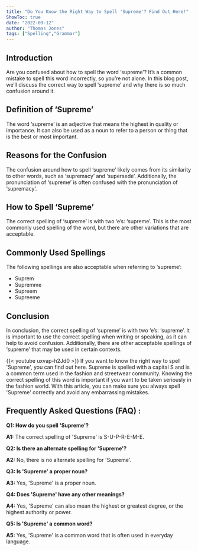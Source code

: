 ```yaml
---
title: "Do You Know the Right Way to Spell 'Supreme'? Find Out Here!"
ShowToc: true 
date: "2022-09-12"
author: "Thomas Jones" 
tags: ["Spelling","Grammar"]
---
```

## Introduction 
Are you confused about how to spell the word ‘supreme’? It’s a common mistake to spell this word incorrectly, so you’re not alone. In this blog post, we’ll discuss the correct way to spell ‘supreme’ and why there is so much confusion around it. 

## Definition of ‘Supreme’
The word ‘supreme’ is an adjective that means the highest in quality or importance. It can also be used as a noun to refer to a person or thing that is the best or most important. 

## Reasons for the Confusion 
The confusion around how to spell ‘supreme’ likely comes from its similarity to other words, such as ‘supremacy’ and ‘supersede’. Additionally, the pronunciation of ‘supreme’ is often confused with the pronunciation of ‘supremacy’. 

## How to Spell ‘Supreme’ 
The correct spelling of ‘supreme’ is with two ‘e’s: ‘supreme’. This is the most commonly used spelling of the word, but there are other variations that are acceptable. 

## Commonly Used Spellings 
The following spellings are also acceptable when referring to ‘supreme’: 

- Suprem 
- Supremme 
- Supreem 
- Supreeme 

## Conclusion 
In conclusion, the correct spelling of ‘supreme’ is with two ‘e’s: ‘supreme’. It is important to use the correct spelling when writing or speaking, as it can help to avoid confusion. Additionally, there are other acceptable spellings of ‘supreme’ that may be used in certain contexts.

{{< youtube uxvap-h2Jd0 >}} 
If you want to know the right way to spell 'Supreme', you can find out here. Supreme is spelled with a capital S and is a common term used in the fashion and streetwear community. Knowing the correct spelling of this word is important if you want to be taken seriously in the fashion world. With this article, you can make sure you always spell 'Supreme' correctly and avoid any embarrassing mistakes.

## Frequently Asked Questions (FAQ) :
**Q1: How do you spell 'Supreme'?**

**A1:** The correct spelling of 'Supreme' is S-U-P-R-E-M-E.

**Q2: Is there an alternate spelling for 'Supreme'?**

**A2:** No, there is no alternate spelling for 'Supreme'.

**Q3: Is 'Supreme' a proper noun?**

**A3:** Yes, 'Supreme' is a proper noun.

**Q4: Does 'Supreme' have any other meanings?**

**A4:** Yes, 'Supreme' can also mean the highest or greatest degree, or the highest authority or power.

**Q5: Is 'Supreme' a common word?**

**A5:** Yes, 'Supreme' is a common word that is often used in everyday language.





